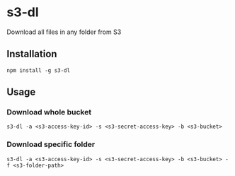 # s3-dl
Download all files in any folder from S3

## Installation
```
npm install -g s3-dl
```

## Usage
### Download whole bucket
```
s3-dl -a <s3-access-key-id> -s <s3-secret-access-key> -b <s3-bucket>
```
### Download specific folder
```
s3-dl -a <s3-access-key-id> -s <s3-secret-access-key> -b <s3-bucket> -f <s3-folder-path>
```
